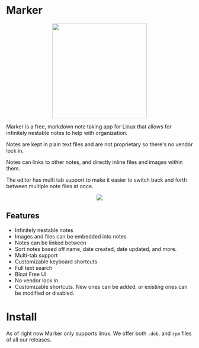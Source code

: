# Marker

<p align="center">
<img width="256" height="256" src="https://github.com/EddieAbbondanzio/marker/blob/master/packages/marker-desktop/static/icon.png?raw=true">
</p>

Marker is a free, markdown note taking app for Linux that allows for infinitely nestable notes to help with organization.

Notes are kept in plain text files and are not proprietary so there's no vendor lock in.

Notes can links to other notes, and directly inline files and images within them.

The editor has multi tab support to make it easier to switch back and forth between multiple note files at once.

<p align="center">
<img src="https://raw.githubusercontent.com/EddieAbbondanzio/marker/master/docs/images/overview.png">
</p>

## Features

- Infinitely nestable notes
- Images and files can be embedded into notes
- Notes can be linked between
- Sort notes based off name, date created, date updated, and more.
- Multi-tab support
- Customizable keyboard shortcuts
- Full text search
- Bloat Free UI
- No vendor lock in
- Customizable shortcuts. New ones can be added, or existing ones can be modified or disabled.

# Install

As of right now Marker only supports linux. We offer both `.deb`, and `rpm` files of all our releases.

